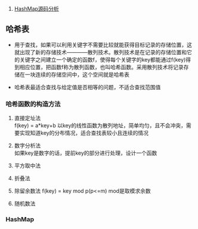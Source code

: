 1. [HashMap源码分析](#HashMap)

## 哈希表

- 用于查找，如果可以利用关键字不需要比较就能获得目标记录的存储位置，这就出现了新的存储技术————散列技术。散列技术是在记录的存储位置和它的关键字之间建立一个确定的函数f，使得每个关键字的key都能通过f(key)得到相应位置，把函数f称为散列函数，也叫哈希函数。采用散列技术将记录存储在一块连续的存储空间中，这个空间就是哈希表

- 哈希表最适合查找与给定值是否相等的问题，不适合查找范围值

### 哈希函数的构造方法

1. 直接定址法  
    f(key) = a*key+b 以key的线性函数为散列地址，简单均匀，且不会冲突，需要实现知道key的分布情况，适合查找表较小且连续的情况

2. 数字分析法    
    如果key是数字的话，提前key的部分进行处理，设计一个函数

3. 平方取中法

4. 折叠法

5. 除留余数法
    f(key) = key mod p(p<=m) mod是取模求余数

6. 随机数法

### HashMap